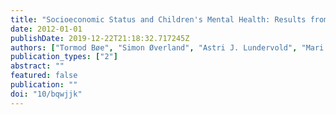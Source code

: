 ```yaml
---
title: "Socioeconomic Status and Children's Mental Health: Results from the Bergen Child Study"
date: 2012-01-01
publishDate: 2019-12-22T21:18:32.717245Z
authors: ["Tormod Bøe", "Simon Øverland", "Astri J. Lundervold", "Mari Hysing"]
publication_types: ["2"]
abstract: ""
featured: false
publication: ""
doi: "10/bqwjjk"
---
```


